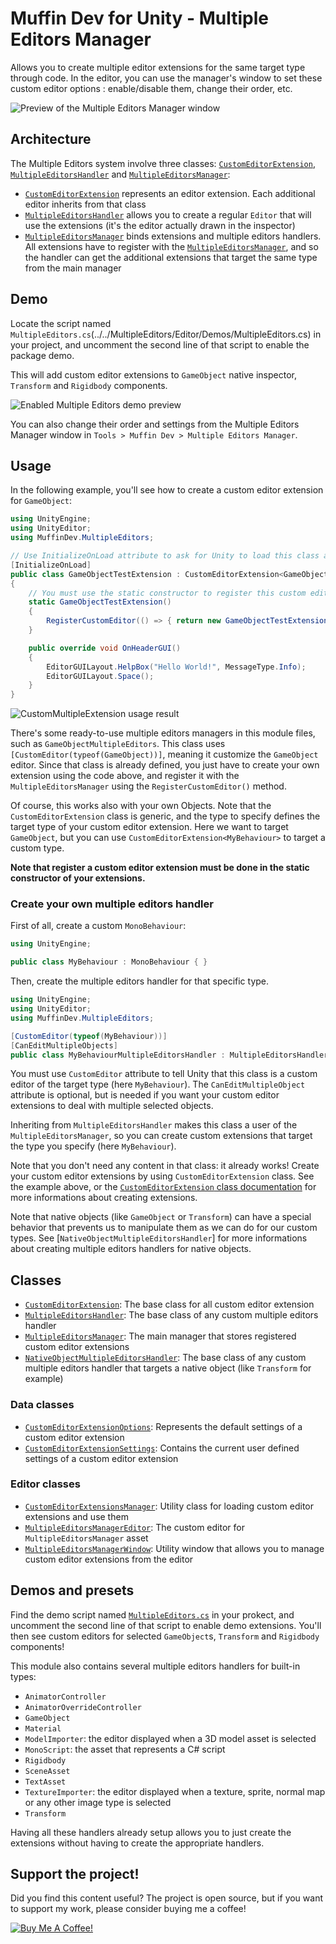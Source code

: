 # Muffin Dev for Unity - Multiple Editors Manager

Allows you to create multiple editor extensions for the same target type through code. In the editor, you can use the manager's window to set these custom editor options : enable/disable them, change their order, etc.

![Preview of the Multiple Editors Manager window](./Images/multiple-editors-manager-window.png)

## Architecture

The Multiple Editors system involve three classes: [`CustomEditorExtension`](./custom-editor-extension.md), [`MultipleEditorsHandler`](./multiple-editors-handler.md) and [`MultipleEditorsManager`](./multiple-editors-manager.md):

- [`CustomEditorExtension`](./custom-editor-extension.md) represents an editor extension. Each additional editor inherits from that class
- [`MultipleEditorsHandler`](./multiple-editors-handler.md) allows you to create a regular `Editor` that will use the extensions (it's the editor actually drawn in the inspector)
- [`MultipleEditorsManager`](./multiple-editors-manager.md) binds extensions and multiple editors handlers. All extensions have to register with the [`MultipleEditorsManager`](./multiple-editors-manager.md), and so the handler can get the additional extensions that target the same type from the main manager

## Demo

Locate the script named `MultipleEditors.cs`(../../MultipleEditors/Editor/Demos/MultipleEditors.cs) in your project, and uncomment the second line of that script to enable the package demo.

This will add custom editor extensions to `GameObject` native inspector, `Transform` and `Rigidbody` components.

![Enabled *Multiple Editors* demo preview](./Images/multiple-editors-demo.png)

You can also change their order and settings from the Multiple Editors Manager window in `Tools > Muffin Dev > Multiple Editors Manager`.

## Usage

In the following example, you'll see how to create a custom editor extension for `GameObject`:

```cs
using UnityEngine;
using UnityEditor;
using MuffinDev.MultipleEditors;

// Use InitializeOnLoad attribute to ask for Unity to load this class after recompiling
[InitializeOnLoad]
public class GameObjectTestExtension : CustomEditorExtension<GameObject>
{
    // You must use the static constructor to register this custom editor extension
    static GameObjectTestExtension()
    {
        RegisterCustomEditor(() => { return new GameObjectTestExtension(); });
    }

    public override void OnHeaderGUI()
    {
        EditorGUILayout.HelpBox("Hello World!", MessageType.Info);
        EditorGUILayout.Space();
    }
}
```

![`CustomMultipleExtension` usage result](./Images/multiple-editors-manager-usage-gameobject.png)

There's some ready-to-use multiple editors managers in this module files, such as `GameObjectMultipleEditors`. This class uses `[CustomEditor(typeof(GameObject))]`, meaning it customize the `GameObject` editor. Since that class is already defined, you just have to create your own extension using the code above, and register it with the `MultipleEditorsManager` using the `RegisterCustomEditor()` method.

Of course, this works also with your own Objects. Note that the `CustomEditorExtension` class is generic, and the type to specify defines the target type of your custom editor extension. Here we want to target `GameObject`, but you can use `CustomEditorExtension<MyBehaviour>` to target a custom type.

**Note that register a custom editor extension must be done in the static constructor of your extensions.**

### Create your own multiple editors handler

First of all, create a custom `MonoBehaviour`:

```cs
using UnityEngine;

public class MyBehaviour : MonoBehaviour { }
```

Then, create the multiple editors handler for that specific type.

```cs
using UnityEngine;
using UnityEditor;
using MuffinDev.MultipleEditors;

[CustomEditor(typeof(MyBehaviour))]
[CanEditMultipleObjects]
public class MyBehaviourMultipleEditorsHandler : MultipleEditorsHandler<MyBehaviour> { }
```

You must use `CustomEditor` attribute to tell Unity that this class is a custom editor of the target type (here `MyBehaviour`). The `CanEditMultipleObject` attribute is optional, but is needed if you want your custom editor extensions to deal with multiple selected objects.

Inheriting from `MultipleEditorsHandler` makes this class a user of the `MultipleEditorsManager`, so you can create custom extensions that target the type you specify (here `MyBehaviour`).

Note that you don't need any content in that class: it already works! Create your custom editor extensions by using `CustomEditorExtension` class. See the example above, or the [`CustomEditorExtension` class documentation](./custom-editor-extension.md) for more informations about creating extensions.

Note that native objects (like `GameObject` or `Transform`) can have a special behavior that prevents us to manipulate them as we can do for our custom types. See [`NativeObjectMultipleEditorsHandler`] for more informations about creating multiple editors handlers for native objects.

## Classes

- [`CustomEditorExtension`](./ustom-editor-extension.md): The base class for all custom editor extension
- [`MultipleEditorsHandler`](./multiple-editors-manager-handler.md): The base class of any custom multiple editors handler
- [`MultipleEditorsManager`](./multiple-editors-manager.md): The main manager that stores registered custom editor extensions
- [`NativeObjectMultipleEditorsHandler`](./native-object-multiple-editors-handler.md): The base class of any custom multiple editors handler that targets a native object (like `Transform` for example)

### Data classes

- [`CustomEditorExtensionOptions`](./custom-editor-extension-options.md): Represents the default settings of a custom editor extension
- [`CustomEditorExtensionSettings`](./custom-editor-extension-settings.md): Contains the current user defined settings of a custom editor extension

### Editor classes

- [`CustomEditorExtensionsManager`](./custom-editor-extensions-manager.md): Utility class for loading custom editor extensions and use them
- [`MultipleEditorsManagerEditor`](./multiple-editors-manager-editor.md): The custom editor for `MultipleEditorsManager` asset
- [`MultipleEditorsManagerWindow`](./multiple-editors-manager-window.md): Utility window that allows you to manage custom editor extensions from the editor

## Demos and presets

Find the demo script named [`MultipleEditors.cs`](../../MultipleEditors/Editor/Demos/MultipleEditors.cs) in your prokect, and uncomment the second line of that script to enable demo extensions. You'll then see custom editors for selected `GameObject`s, `Transform` and `Rigidbody` components!

This module also contains several multiple editors handlers for built-in types:

- `AnimatorController`
- `AnimatorOverrideController`
- `GameObject`
- `Material`
- `ModelImporter`: the editor displayed when a 3D model asset is selected
- `MonoScript`: the asset that represents a C# script
- `Rigidbody`
- `SceneAsset`
- `TextAsset`
- `TextureImporter`: the editor displayed when a texture, sprite, normal map or any other image type is selected
- `Transform`

Having all these handlers already setup allows you to just create the extensions without having to create the appropriate handlers.

## Support the project!

Did you find this content useful? The project is open source, but if you want to support my work, please consider buying me a coffee!

[![Buy Me A Coffee!](https://drive.google.com/uc?id=1YtIhCd6oDnTfzlwInnWXOhJ3oBTQk_Cr)](https://www.buymeacoffee.com/muffindev)